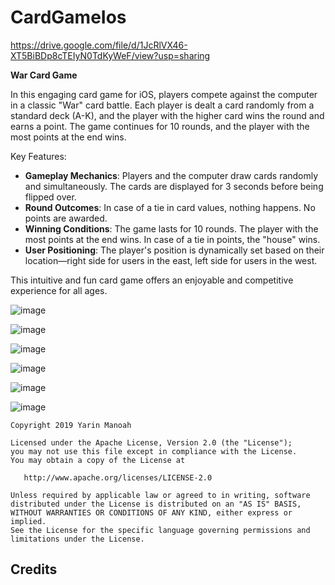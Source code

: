 # CardGameIos


https://drive.google.com/file/d/1JcRlVX46-XT5BiBDp8cTEIyN0TdKyWeF/view?usp=sharing

**War Card Game**

In this engaging card game for iOS, players compete against the computer in a classic "War" card battle. Each player is dealt a card randomly from a standard deck (A-K), and the player with the higher card wins the round and earns a point. The game continues for 10 rounds, and the player with the most points at the end wins.

Key Features:
- **Gameplay Mechanics**: Players and the computer draw cards randomly and simultaneously. The cards are displayed for 3 seconds before being flipped over.
- **Round Outcomes**: In case of a tie in card values, nothing happens. No points are awarded.
- **Winning Conditions**: The game lasts for 10 rounds. The player with the most points at the end wins. In case of a tie in points, the "house" wins.
- **User Positioning**: The player's position is dynamically set based on their location—right side for users in the east, left side for users in the west.

This intuitive and fun card game offers an enjoyable and competitive experience for all ages.



![image](https://github.com/user-attachments/assets/53e945ae-5c50-46d2-822a-b1f8be09526e)

![image](https://github.com/user-attachments/assets/ca1c3196-f92f-470a-9173-b0b3b6642676)

![image](https://github.com/user-attachments/assets/00a2e45b-a30a-4be8-bf1e-97a9bf7f0746)

![image](https://github.com/user-attachments/assets/d45b52aa-00ef-40c7-b48a-1684386aaec8)

![image](https://github.com/user-attachments/assets/04d32503-70ec-4c70-bae4-81814baffda7)

![image](https://github.com/user-attachments/assets/4c70646d-41df-4fb1-b16e-5dcb3714e664)


    Copyright 2019 Yarin Manoah

    Licensed under the Apache License, Version 2.0 (the "License");
    you may not use this file except in compliance with the License.
    You may obtain a copy of the License at

       http://www.apache.org/licenses/LICENSE-2.0

    Unless required by applicable law or agreed to in writing, software
    distributed under the License is distributed on an "AS IS" BASIS,
    WITHOUT WARRANTIES OR CONDITIONS OF ANY KIND, either express or implied.
    See the License for the specific language governing permissions and
    limitations under the License.

## Credits

